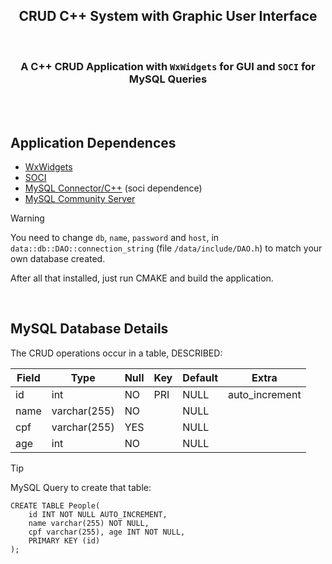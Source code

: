 <h2 align="center">CRUD C++ System with Graphic User Interface</h2> 
<br/>
<h3 align="center">A C++ CRUD Application with <code>WxWidgets</code> for GUI and <code>SOCI</code> for MySQL Queries</h3>

<br/><br/>

## Application Dependences 

- <a href="https://docs.wxwidgets.org/3.2/overview_install.html">WxWidgets</a>
- <a href="https://github.com/SOCI/soci/tree/master">SOCI</a>
- <a href="https://dev.mysql.com/downloads/connector/cpp/">MySQL Connector/C++</a> (soci dependence)
- <a href="https://dev.mysql.com/downloads/mysql/8.0.html">MySQL Community Server</a>

> [!WARNING]
> You need to change `db`, `name`, `password` and `host`, in `data::db::DAO::connection_string` (file `/data/include/DAO.h`) to match your own database created.

After all that installed, just run CMAKE and build the application.

<br>

##  MySQL Database Details

The CRUD operations occur in a table, DESCRIBED: 

| Field | Type         | Null | Key | Default | Extra          |
|-------|--------------|------|-----|---------|----------------|
| id    | int          | NO   | PRI | NULL    | auto_increment |
| name  | varchar(255) | NO   |     | NULL    |                |
| cpf   | varchar(255) | YES  |     | NULL    |                |
| age   | int          | NO   |     | NULL    |                |

> [!TIP]
> MySQL Query to create that table:
> ```
> CREATE TABLE People(
>     id INT NOT NULL AUTO_INCREMENT,
>     name varchar(255) NOT NULL,
>     cpf varchar(255), age INT NOT NULL,
>     PRIMARY KEY (id)
> );
> ```

